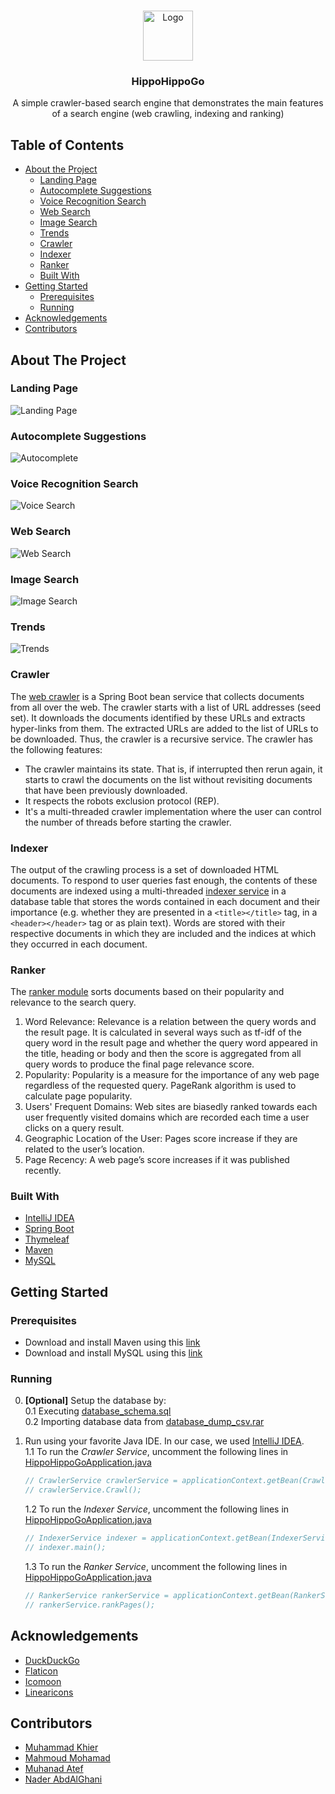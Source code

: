 <br />
<p align="center">
  <a href="https://github.com/naderabdalghani/hippohippogo-search-engine">
    <img src="src/main/resources/static/assets/hippohippogo_logo.png" alt="Logo" width="80" height="80">
  </a>

  <h3 align="center">HippoHippoGo</h3>

  <p align="center">
    A simple crawler-based search engine that demonstrates the main features of a search engine (web crawling, indexing and ranking)
  </p>
</p>

## Table of Contents

* [About the Project](#about-the-project)
  * [Landing Page](#landing-page)
  * [Autocomplete Suggestions](#autocomplete-suggestions)
  * [Voice Recognition Search](#voice-recognition-search)
  * [Web Search](#web-search)
  * [Image Search](#image-search)
  * [Trends](#trends)
  * [Crawler](#crawler)
  * [Indexer](#indexer)
  * [Ranker](#ranker)
  * [Built With](#built-with)
* [Getting Started](#getting-started)
  * [Prerequisites](#prerequisites)
  * [Running](#running)
* [Acknowledgements](#acknowledgements)
* [Contributors](#contributors)

## About The Project

### Landing Page

![Landing Page][landing-page]

### Autocomplete Suggestions

![Autocomplete][autocomplete]

### Voice Recognition Search

![Voice Search][voice-search]

### Web Search

![Web Search][web-search]

### Image Search

![Image Search][image-search]

### Trends

![Trends][trends]

### Crawler

The [web crawler](src/main/java/com/project/hippohippogo/services/CrawlerService.java) is a Spring Boot bean service that collects documents from all over the web. The crawler starts with a list of URL addresses (seed set). It downloads the documents identified by these URLs and extracts hyper-links from them. The extracted URLs are added to the list of URLs to be downloaded. Thus, the crawler is a recursive service.
The crawler has the following features:

* The crawler maintains its state. That is, if interrupted then rerun again, it starts to crawl the documents on the list without revisiting documents that have been previously downloaded.
* It respects the robots exclusion protocol (REP).
* It's a multi-threaded crawler implementation where the user can control the number of threads before starting the crawler.

### Indexer

The output of the crawling process is a set of downloaded HTML documents. To respond to user queries fast enough, the contents of these documents are indexed using a multi-threaded [indexer service](src/main/java/com/project/hippohippogo/services/IndexerService.java) in a database table that stores the words contained in each document and their importance (e.g. whether they are presented in a `<title></title>` tag, in a `<header></header>` tag or as plain text). Words are stored with their respective documents in which they are included and the indices at which they occurred in each document.

### Ranker

The [ranker module](src/main/java/com/project/hippohippogo/services/RankerService.java) sorts documents based on their popularity and relevance to the search query.

1. Word Relevance:
Relevance is a relation between the query words and the result page. It is calculated in several ways such as tf-idf of the query word in the result page and whether the query word appeared in the title, heading or body and then the score is aggregated from all query words to produce the final page relevance score.
2. Popularity:
Popularity is a measure for the importance of any web page regardless of the requested query. PageRank algorithm is used to calculate page popularity.
3. Users' Frequent Domains: Web sites are biasedly ranked towards each user frequently visited domains which are recorded each time a user clicks on a query result.
4. Geographic Location of the User: Pages score increase if they are related to the user’s location.
5. Page Recency: A web page’s score increases if it was published recently.

### Built With

* [IntelliJ IDEA](https://www.jetbrains.com/idea/)
* [Spring Boot](https://spring.io/projects/spring-boot)
* [Thymeleaf](https://www.thymeleaf.org/)
* [Maven](https://maven.apache.org/)
* [MySQL](https://www.mysql.com/)

## Getting Started

### Prerequisites

* Download and install Maven using this [link](https://maven.apache.org/download.cgi)
* Download and install MySQL using this [link](https://dev.mysql.com/downloads/file/?id=495321)

### Running

0. **[Optional]** Setup the database by:  
0.1 Executing [database_schema.sql](database_schema.sql)  
0.2 Importing database data from [database_dump_csv.rar](database_dump_csv.rar)

1. Run using your favorite Java IDE. In our case, we used [IntelliJ IDEA](https://www.jetbrains.com/idea/).  
1.1 To run the _Crawler Service_, uncomment the following lines in [HippoHippoGoApplication.java](src/main/java/com/project/hippohippogo/HippoHippoGoApplication.java)

	```java
	// CrawlerService crawlerService = applicationContext.getBean(CrawlerService.class);
	// crawlerService.Crawl();
	```

	1.2 To run the _Indexer Service_, uncomment the following lines in [HippoHippoGoApplication.java](src/main/java/com/project/hippohippogo/HippoHippoGoApplication.java)

	```java
	// IndexerService indexer = applicationContext.getBean(IndexerService.class);
	// indexer.main();
	```

	1.3 To run the _Ranker Service_, uncomment the following lines in [HippoHippoGoApplication.java](src/main/java/com/project/hippohippogo/HippoHippoGoApplication.java)

	```java
	// RankerService rankerService = applicationContext.getBean(RankerService.class);
	// rankerService.rankPages();
	```

## Acknowledgements

* [DuckDuckGo](https://duckduckgo.com/)
* [Flaticon](https://www.flaticon.com/)
* [Icomoon](https://icomoon.io/)
* [Linearicons](https://linearicons.com/free)

[landing-page]: src/main/resources/static/assets/landing_page.png
[autocomplete]: src/main/resources/static/assets/autocomplete.gif
[voice-search]: src/main/resources/static/assets/voice_search.gif
[web-search]: src/main/resources/static/assets/web_search.gif
[image-search]: src/main/resources/static/assets/image_search.png
[trends]: src/main/resources/static/assets/trends.gif

## Contributors

* [Muhammad Khier](https://github.com/MouhammadKhier)
* [Mahmoud Mohamad](https://github.com/mmmacmp)
* [Muhanad Atef](https://github.com/MuhanadAtef)
* [Nader AbdAlGhani](https://github.com/naderabdalghani)
